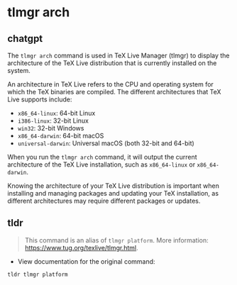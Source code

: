 # tlmgr arch 
## chatgpt 
The `tlmgr arch` command is used in TeX Live Manager (tlmgr) to display the architecture of the TeX Live distribution that is currently installed on the system. 

An architecture in TeX Live refers to the CPU and operating system for which the TeX binaries are compiled. The different architectures that TeX Live supports include:

- `x86_64-linux`: 64-bit Linux
- `i386-linux`: 32-bit Linux
- `win32`: 32-bit Windows
- `x86_64-darwin`: 64-bit macOS
- `universal-darwin`: Universal macOS (both 32-bit and 64-bit)

When you run the `tlmgr arch` command, it will output the current architecture of the TeX Live installation, such as `x86_64-linux` or `x86_64-darwin`. 

Knowing the architecture of your TeX Live distribution is important when installing and managing packages and updating your TeX installation, as different architectures may require different packages or updates. 

## tldr 
 
> This command is an alias of `tlmgr platform`.
> More information: <https://www.tug.org/texlive/tlmgr.html>.

- View documentation for the original command:

`tldr tlmgr platform`
